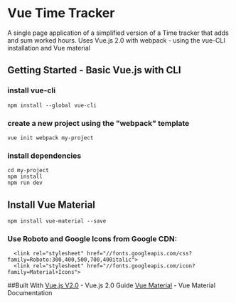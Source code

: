 # Vue Time Tracker

A single page application of a  simplified version of a Time tracker that adds and sum worked hours. Uses Vue.js 2.0 with webpack - using the vue-CLI installation and Vue material

## Getting Started - Basic Vue.js with CLI

### install vue-cli
```
npm install --global vue-cli
```
### create a new project using the "webpack" template
```
vue init webpack my-project
```
### install dependencies
```
cd my-project
npm install
npm run dev
```

## Install Vue Material
```
npm install vue-material --save
```
### Use Roboto and Google Icons from Google CDN:
```
  <link rel="stylesheet" href="//fonts.googleapis.com/css?family=Roboto:300,400,500,700,400italic">
  <link rel="stylesheet" href="//fonts.googleapis.com/icon?family=Material+Icons">
```
##Built With
[Vue.js V2.0](https://vuejs.org/v2/guide/) - Vue.js 2.0 Guide
[Vue Material](https://vuematerial.github.io/#/)  - Vue Material Documentation
